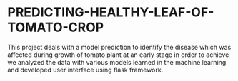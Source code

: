 # PREDICTING-HEALTHY-LEAF-OF-TOMATO-CROP
This project deals with a model prediction to identify the disease which was affected during growth of tomato plant at an early stage in order to achieve we analyzed the data with various models learned in the machine learning and developed user interface using flask framework.
